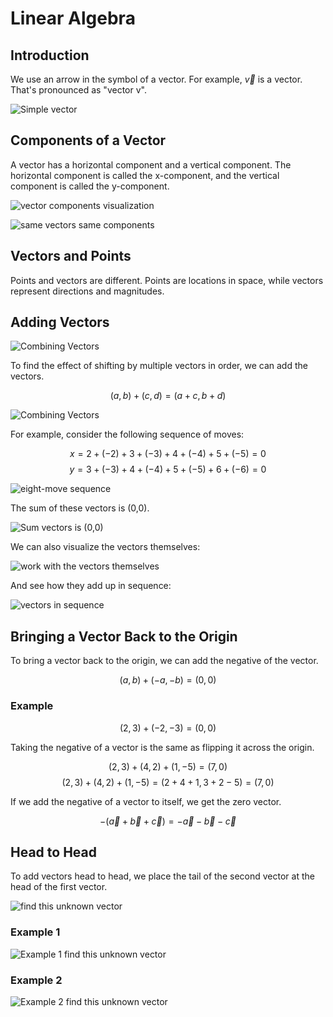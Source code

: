 # Linear Algebra

## Introduction

We use an arrow in the symbol of a vector. For example, $\vec{v}$ is a vector.
That's pronounced as "vector v".

![Simple vector](./Img/simple_vector_visualization.png)

## Components of a Vector

A vector has a horizontal component and a vertical component. The horizontal component is called the x-component, and the vertical component is called the y-component.

![vector components visualization](./Img/vector_components_visualization.png)

![same vectors same components](./Img/sameVectorsVisualization.png)

## Vectors and Points

Points and vectors are different. Points are locations in space, while vectors represent directions and magnitudes.

## Adding Vectors

![Combining Vectors](./Img/combining_vectors_diagram.png)

To find the effect of shifting by multiple vectors in order, we can add the vectors.

$$
(a, b) + (c, d) = (a + c, b + d)
$$

![Combining Vectors](./Img/combining_vectors_diagram.png)

For example, consider the following sequence of moves:

$$
x= 2 + (-2) + 3 + (-3) + 4 + (-4) + 5 + (-5) = 0
$$
$$
y= 3 + (-3) + 4 + (-4) + 5 + (-5) + 6 + (-6) = 0
$$

![eight-move sequence](./Img/eight_move_sequence.png)

The sum of these vectors is (0,0).

![Sum vectors is (0,0)](./Img/vector_sum_diagram.png)

We can also visualize the vectors themselves:

![work with the vectors themselves](./Img/vector_representation_graph.png)

And see how they add up in sequence:

![vectors in sequence](./Img/vector_sequence_visualization.png)

## Bringing a Vector Back to the Origin

To bring a vector back to the origin, we can add the negative of the vector.

$$
(a, b) + (-a, -b) = (0, 0)
$$

### Example

$$
(2, 3) + (-2, -3) = (0, 0)
$$

Taking the negative of a vector is the same as flipping it across the origin.

$$
(2, 3) + (4, 2) + (1, -5) = (7, 0)
$$
$$
(2, 3) + (4, 2) + (1, -5) = (2+4+1, 3+2-5) = (7, 0)
$$

If we add the negative of a vector to itself, we get the zero vector.

$$
-(\vec{a} + \vec{b} + \vec{c}) = -\vec{a} - \vec{b} - \vec{c}
$$

## Head to Head

To add vectors head to head, we place the tail of the second vector at the head of the first vector.

![find this unknown vector](unknown_vector_visualization.png)

### Example 1

![Example 1 find this unknown vector](unknown_vector_example.png)

### Example 2

![Example 2 find this unknown vector](unknown_vector_example2.png)
